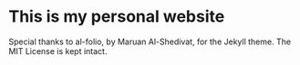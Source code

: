 # This is my personal website

Special thanks to al-folio, by Maruan Al-Shedivat, for the Jekyll theme. The MIT License is kept intact. 
